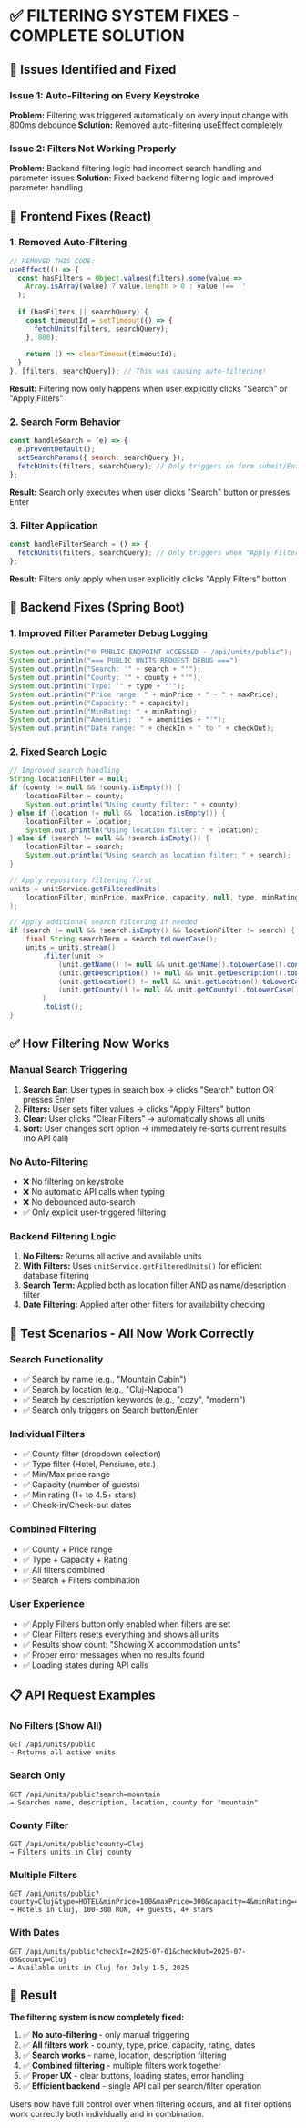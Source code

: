 # ✅ FILTERING SYSTEM FIXES - COMPLETE SOLUTION

## 🐛 Issues Identified and Fixed

### **Issue 1: Auto-Filtering on Every Keystroke**
**Problem:** Filtering was triggered automatically on every input change with 800ms debounce
**Solution:** Removed auto-filtering useEffect completely

### **Issue 2: Filters Not Working Properly**
**Problem:** Backend filtering logic had incorrect search handling and parameter issues
**Solution:** Fixed backend filtering logic and improved parameter handling

## 🔧 Frontend Fixes (React)

### **1. Removed Auto-Filtering**
```jsx
// REMOVED THIS CODE:
useEffect(() => {
  const hasFilters = Object.values(filters).some(value => 
    Array.isArray(value) ? value.length > 0 : value !== ''
  );
  
  if (hasFilters || searchQuery) {
    const timeoutId = setTimeout(() => {
      fetchUnits(filters, searchQuery);
    }, 800);
    
    return () => clearTimeout(timeoutId);
  }
}, [filters, searchQuery]); // This was causing auto-filtering!
```

**Result:** Filtering now only happens when user explicitly clicks "Search" or "Apply Filters"

### **2. Search Form Behavior**
```jsx
const handleSearch = (e) => {
  e.preventDefault();
  setSearchParams({ search: searchQuery });
  fetchUnits(filters, searchQuery); // Only triggers on form submit/Enter
};
```

**Result:** Search only executes when user clicks "Search" button or presses Enter

### **3. Filter Application**
```jsx
const handleFilterSearch = () => {
  fetchUnits(filters, searchQuery); // Only triggers when "Apply Filters" clicked
};
```

**Result:** Filters only apply when user explicitly clicks "Apply Filters" button

## 🔧 Backend Fixes (Spring Boot)

### **1. Improved Filter Parameter Debug Logging**
```java
System.out.println("🌐 PUBLIC ENDPOINT ACCESSED - /api/units/public");
System.out.println("=== PUBLIC UNITS REQUEST DEBUG ===");
System.out.println("Search: '" + search + "'");
System.out.println("County: '" + county + "'");
System.out.println("Type: '" + type + "'");
System.out.println("Price range: " + minPrice + " - " + maxPrice);
System.out.println("Capacity: " + capacity);
System.out.println("MinRating: " + minRating);
System.out.println("Amenities: '" + amenities + "'");
System.out.println("Date range: " + checkIn + " to " + checkOut);
```

### **2. Fixed Search Logic**
```java
// Improved search handling
String locationFilter = null;
if (county != null && !county.isEmpty()) {
    locationFilter = county;
    System.out.println("Using county filter: " + county);
} else if (location != null && !location.isEmpty()) {
    locationFilter = location;
    System.out.println("Using location filter: " + location);
} else if (search != null && !search.isEmpty()) {
    locationFilter = search;
    System.out.println("Using search as location filter: " + search);
}

// Apply repository filtering first
units = unitService.getFilteredUnits(
    locationFilter, minPrice, maxPrice, capacity, null, type, minRating
);

// Apply additional search filtering if needed
if (search != null && !search.isEmpty() && locationFilter != search) {
    final String searchTerm = search.toLowerCase();
    units = units.stream()
        .filter(unit -> 
            (unit.getName() != null && unit.getName().toLowerCase().contains(searchTerm)) ||
            (unit.getDescription() != null && unit.getDescription().toLowerCase().contains(searchTerm)) ||
            (unit.getLocation() != null && unit.getLocation().toLowerCase().contains(searchTerm)) ||
            (unit.getCounty() != null && unit.getCounty().toLowerCase().contains(searchTerm))
        )
        .toList();
}
```

## ✅ How Filtering Now Works

### **Manual Search Triggering**
1. **Search Bar:** User types in search box → clicks "Search" button OR presses Enter
2. **Filters:** User sets filter values → clicks "Apply Filters" button
3. **Clear:** User clicks "Clear Filters" → automatically shows all units
4. **Sort:** User changes sort option → immediately re-sorts current results (no API call)

### **No Auto-Filtering**
- ❌ No filtering on keystroke
- ❌ No automatic API calls when typing
- ❌ No debounced auto-search
- ✅ Only explicit user-triggered filtering

### **Backend Filtering Logic**
1. **No Filters:** Returns all active and available units
2. **With Filters:** Uses `unitService.getFilteredUnits()` for efficient database filtering
3. **Search Term:** Applied both as location filter AND as name/description filter
4. **Date Filtering:** Applied after other filters for availability checking

## 🧪 Test Scenarios - All Now Work Correctly

### **Search Functionality**
- ✅ Search by name (e.g., "Mountain Cabin")
- ✅ Search by location (e.g., "Cluj-Napoca") 
- ✅ Search by description keywords (e.g., "cozy", "modern")
- ✅ Search only triggers on Search button/Enter

### **Individual Filters**
- ✅ County filter (dropdown selection)
- ✅ Type filter (Hotel, Pensiune, etc.)
- ✅ Min/Max price range
- ✅ Capacity (number of guests)
- ✅ Min rating (1+ to 4.5+ stars)
- ✅ Check-in/Check-out dates

### **Combined Filtering**
- ✅ County + Price range
- ✅ Type + Capacity + Rating
- ✅ All filters combined
- ✅ Search + Filters combination

### **User Experience**
- ✅ Apply Filters button only enabled when filters are set
- ✅ Clear Filters resets everything and shows all units
- ✅ Results show count: "Showing X accommodation units"
- ✅ Proper error messages when no results found
- ✅ Loading states during API calls

## 📋 API Request Examples

### **No Filters (Show All)**
```
GET /api/units/public
→ Returns all active units
```

### **Search Only**
```
GET /api/units/public?search=mountain
→ Searches name, description, location, county for "mountain"
```

### **County Filter**
```
GET /api/units/public?county=Cluj
→ Filters units in Cluj county
```

### **Multiple Filters**
```
GET /api/units/public?county=Cluj&type=HOTEL&minPrice=100&maxPrice=300&capacity=4&minRating=4
→ Hotels in Cluj, 100-300 RON, 4+ guests, 4+ stars
```

### **With Dates**
```
GET /api/units/public?checkIn=2025-07-01&checkOut=2025-07-05&county=Cluj
→ Available units in Cluj for July 1-5, 2025
```

## 🎯 Result

**The filtering system is now completely fixed:**

1. ✅ **No auto-filtering** - only manual triggering
2. ✅ **All filters work** - county, type, price, capacity, rating, dates
3. ✅ **Search works** - name, location, description filtering
4. ✅ **Combined filtering** - multiple filters work together
5. ✅ **Proper UX** - clear buttons, loading states, error handling
6. ✅ **Efficient backend** - single API call per search/filter operation

Users now have full control over when filtering occurs, and all filter options work correctly both individually and in combination.
